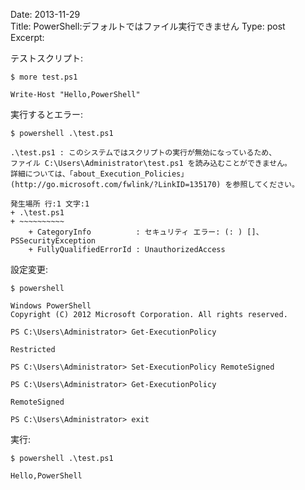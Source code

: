 Date: 2013-11-29  
Title:  PowerShell:デフォルトではファイル実行できません
Type: post  
Excerpt:   


テストスクリプト:

    $ more test.ps1

    Write-Host "Hello,PowerShell"



実行するとエラー:

    $ powershell .\test.ps1

    .\test.ps1 : このシステムではスクリプトの実行が無効になっているため、
    ファイル C:\Users\Administrator\test.ps1 を読み込むことができません。
    詳細については、「about_Execution_Policies」
    (http://go.microsoft.com/fwlink/?LinkID=135170) を参照してください。

    発生場所 行:1 文字:1
    + .\test.ps1
    + ~~~~~~~~~~
        + CategoryInfo          : セキュリティ エラー: (: ) []、PSSecurityException
        + FullyQualifiedErrorId : UnauthorizedAccess


設定変更:

    $ powershell

    Windows PowerShell
    Copyright (C) 2012 Microsoft Corporation. All rights reserved.
    
    PS C:\Users\Administrator> Get-ExecutionPolicy

    Restricted

    PS C:\Users\Administrator> Set-ExecutionPolicy RemoteSigned

    PS C:\Users\Administrator> Get-ExecutionPolicy

    RemoteSigned
    
    PS C:\Users\Administrator> exit


実行:

    $ powershell .\test.ps1

    Hello,PowerShell

